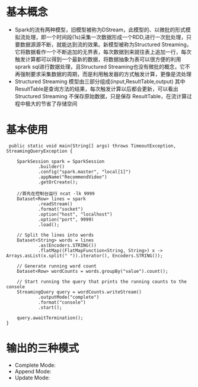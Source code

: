 # 基本概念
+ Spark的流有两种模型，旧模型被称为DStream，此模型的、以微批的形式模拟流处理，即一个时间段(1s)采集一次数据形成一个RDD,进行一次批处理，只要数据源源不断，就能达到流的效果。新模型被称为Structured Streaming，它将数据看作一个不断追加的无界表，每次数据到来就往表上追加一行，每次触发计算都可以得到一个最新的数据，将数据抽象为表可以很方便的利用sprark sql进行数据处理，且Structured Streaming也没有微批的概念，它不再强制要求采集数据的周期，而是利用触发器的方式触发计算，更像是流处理
+ Structured Streaming 模型由三部分组成(input,ResultTable,output) 其中ResultTable是查询方法的结果，每次触发计算以后都会更新，可以看出 Structured Streaming 不保存原始数据，只是保存 ResultTable，在流计算过程中极大的节省了存储空间


# 基本使用
    
     public static void main(String[] args) throws TimeoutException, StreamingQueryException {

        SparkSession spark = SparkSession
                .builder()
                .config("spark.master", "local[1]")
                .appName("RecommendVideo")
                .getOrCreate();

        //首先在控制台运行 ncat -lk 9999
        Dataset<Row> lines = spark
                .readStream()
                .format("socket")
                .option("host", "localhost")
                .option("port", 9999)
                .load();

        // Split the lines into words
        Dataset<String> words = lines
                .as(Encoders.STRING())
                .flatMap((FlatMapFunction<String, String>) x -> Arrays.asList(x.split(" ")).iterator(), Encoders.STRING());

        // Generate running word count
        Dataset<Row> wordCounts = words.groupBy("value").count();

        // Start running the query that prints the running counts to the console
        StreamingQuery query = wordCounts.writeStream()
                .outputMode("complete")
                .format("console")
                .start();

        query.awaitTermination();
    }

# 输出的三种模式
+ Complete Mode:
+ Append Mode:
+ Update Mode:
